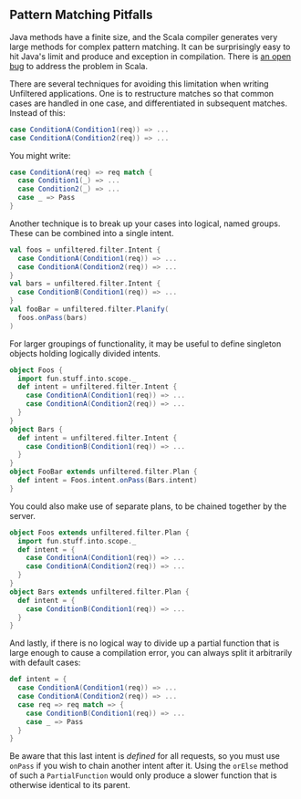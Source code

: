 Pattern Matching Pitfalls
-------------------------

Java methods have a finite size, and the Scala compiler generates very
large methods for complex pattern matching. It can be surprisingly
easy to hit Java's limit and produce and exception in compilation. There
is [an open bug][1133] to address the problem in Scala.

[1133]: https://lampsvn.epfl.ch/trac/scala/ticket/1133

There are several techniques for avoiding this limitation when writing
Unfiltered applications. One is to restructure matches so that common
cases are handled in one case, and differentiated in subsequent
matches. Instead of this:

```scala
case ConditionA(Condition1(req)) => ...
case ConditionA(Condition2(req)) => ...
```
You might write:

```scala
case ConditionA(req) => req match {
  case Condition1(_) => ...
  case Condition2(_) => ...
  case _ => Pass
}
```
Another technique is to break up your cases into logical, named
groups. These can be combined into a single intent.

```scala
val foos = unfiltered.filter.Intent {
  case ConditionA(Condition1(req)) => ...
  case ConditionA(Condition2(req)) => ...
}
val bars = unfiltered.filter.Intent {
  case ConditionB(Condition1(req)) => ...
}
val fooBar = unfiltered.filter.Planify(
  foos.onPass(bars)
)
```
For larger groupings of functionality, it may be useful to define
singleton objects holding logically divided intents.

```scala
object Foos {
  import fun.stuff.into.scope._
  def intent = unfiltered.filter.Intent {
    case ConditionA(Condition1(req)) => ...
    case ConditionA(Condition2(req)) => ...
  }
}
object Bars {
  def intent = unfiltered.filter.Intent {
    case ConditionB(Condition1(req)) => ...
  }
}
object FooBar extends unfiltered.filter.Plan {
  def intent = Foos.intent.onPass(Bars.intent)
}
```
You could also make use of separate plans, to be chained together by
the server.

```scala
object Foos extends unfiltered.filter.Plan {
  import fun.stuff.into.scope._
  def intent = {
    case ConditionA(Condition1(req)) => ...
    case ConditionA(Condition2(req)) => ...
  }
}
object Bars extends unfiltered.filter.Plan {
  def intent = {
    case ConditionB(Condition1(req)) => ...
  }
}
```
And lastly, if there is no logical way to divide up a partial function
that is large enough to cause a compilation error, you can always
split it arbitrarily with default cases:

```scala
def intent = {
  case ConditionA(Condition1(req)) => ...
  case ConditionA(Condition2(req)) => ...
  case req => req match => {
    case ConditionB(Condition1(req)) => ...
    case _ => Pass
  }
}
```

Be aware that this last intent is *defined* for all requests, so you
must use `onPass` if you wish to chain another intent after it. Using
the `orElse` method of such a `PartialFunction` would only produce a
slower function that is otherwise identical to its parent.
